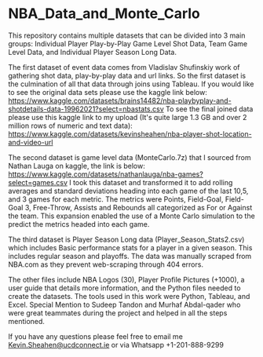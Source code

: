 # NBA_Data_and_Monte_Carlo

This repository contains multiple datasets that can be divided into 3 main groups: Individual Player Play-by-Play Game Level Shot Data, Team Game Level Data, and Individual Player Season Long Data. 

The first dataset of event data comes from Vladislav Shufinskiy work of gathering shot data, play-by-play data and url links. So the first dataset is the culmination of all that data through joins using Tableau. If you would like to see the original data sets please use the kaggle link below: https://www.kaggle.com/datasets/brains14482/nba-playbyplay-and-shotdetails-data-19962021?select=nbastats.csv 
To see the final joined data please use this kaggle link to my upload (It's quite large 1.3 GB and over 2 million rows of numeric and text data):
https://www.kaggle.com/datasets/kevinsheahen/nba-player-shot-location-and-video-url

The second dataset is game level data (MonteCarlo.7z) that I sourced from Nathan Lauga on kaggle, the link is below: https://www.kaggle.com/datasets/nathanlauga/nba-games?select=games.csv I took this dataset and transformed it to add rolling averages and standard deviations heading into each game of the last 10,5, and 3 games for each metric. The metrics were Points, Field-Goal, Field-Goal 3, Free-Throw, Assists and Rebounds all categorized as For or Against the team. This expansion enabled the use of a Monte Carlo simulation to the predict the metrics headed into each game. 

The third dataset is Player Season Long data (Player_Season_Stats2.csv) which includes Basic performance stats for a player in a given season. This includes regular season and playoffs. The data was manually scraped from NBA.com as they prevent web-scraping through 404 errors. 

The other files include NBA Logos (30), Player Profile Pictures (+1000), a user guide that details more information, and the Python files needed to create the datasets. The tools used in this work were Python, Tableau, and Excel. Special Mention to Sudeep Tandon and Murhaf Abdal-qader who were great teammates during the project and helped in all the steps mentioned. 

If you have any questions please feel free to email me Kevin.Sheahen@ucdconnect.ie or via Whatsapp +1-201-888-9299

